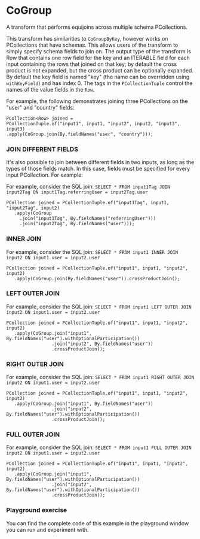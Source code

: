 <!--
Licensed under the Apache License, Version 2.0 (the "License");
you may not use this file except in compliance with the License.
You may obtain a copy of the License at

http://www.apache.org/licenses/LICENSE-2.0

Unless required by applicable law or agreed to in writing, software
distributed under the License is distributed on an "AS IS" BASIS,
WITHOUT WARRANTIES OR CONDITIONS OF ANY KIND, either express or implied.
See the License for the specific language governing permissions and
limitations under the License.
-->

# CoGroup

A transform that performs equijoins across multiple schema PCollections.

This transform has similarities to `CoGroupByKey`, however works on PCollections that have schemas. This allows users of the transform to simply specify schema fields to join on. The output type of the transform is Row that contains one row field for the key and an ITERABLE field for each input containing the rows that joined on that key; by default the cross product is not expanded, but the cross product can be optionally expanded. By default the key field is named "key" (the name can be overridden using `withKeyField`) and has index 0. The tags in the `PCollectionTuple` control the names of the value fields in the `Row`.

For example, the following demonstrates joining three PCollections on the "user" and "country" fields:


```
PCollection<Row> joined =
PCollectionTuple.of("input1", input1, "input2", input2, "input3", input3)
.apply(CoGroup.join(By.fieldNames("user", "country")));
```

### JOIN DIFFERENT FIELDS

It's also possible to join between different fields in two inputs, as long as the types of those fields match. In this case, fields must be specified for every input PCollection. For example:

For example, consider the SQL join: `SELECT * FROM input1Tag JOIN input2Tag ON input1Tag.referringUser = input2Tag.user`

```
PCollection joined = PCollectionTuple.of("input1Tag", input1, "input2Tag", input2)
   .apply(CoGroup
     .join("input1Tag", By.fieldNames("referringUser")))
     .join("input2Tag", By.fieldNames("user")));
```


### INNER JOIN

For example, consider the SQL join: `SELECT * FROM input1 INNER JOIN input2 ON input1.user = input2.user`

```
PCollection joined = PCollectionTuple.of("input1", input1, "input2", input2)
   .apply(CoGroup.join(By.fieldNames("user")).crossProductJoin();
```

### LEFT OUTER JOIN

For example, consider the SQL join: `SELECT * FROM input1 LEFT OUTER JOIN input2 ON input1.user = input2.user`

```
PCollection joined = PCollectionTuple.of("input1", input1, "input2", input2)
   .apply(CoGroup.join("input1", By.fieldNames("user").withOptionalParticipation())
                 .join("input2", By.fieldNames("user"))
                 .crossProductJoin();
```

### RIGHT OUTER JOIN

For example, consider the SQL join: `SELECT * FROM input1 RIGHT OUTER JOIN input2 ON input1.user = input2.user`

```
PCollection joined = PCollectionTuple.of("input1", input1, "input2", input2)
   .apply(CoGroup.join("input1", By.fieldNames("user"))
                 .join("input2", By.fieldNames("user").withOptionalParticipation())
                 .crossProductJoin();
```

### FULL OUTER JOIN

For example, consider the SQL join: `SELECT * FROM input1 FULL OUTER JOIN input2 ON input1.user = input2.user`

```
PCollection joined = PCollectionTuple.of("input1", input1, "input2", input2)
   .apply(CoGroup.join("input1", By.fieldNames("user").withOptionalParticipation())
                 .join("input2", By.fieldNames("user").withOptionalParticipation())
                 .crossProductJoin();
```

### Playground exercise

You can find the complete code of this example in the playground window you can run and experiment with.